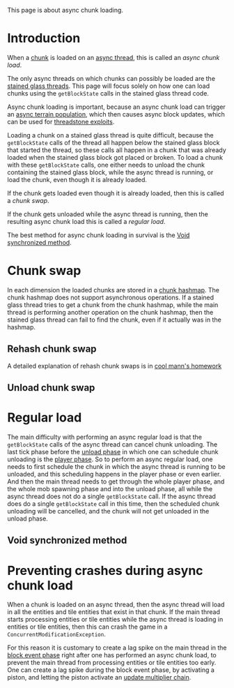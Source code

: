 This page is about async chunk loading.

# Introduction

When a [chunk](chunk.md) is loaded on an [async thread](../threads.md), this is called an *async chunk load*.

The only async threads on which chunks can possibly be loaded are the [stained glass threads](../threads.md#stained-glass-threads).
This page will focus solely on how one can load chunks using the `getBlockState` calls in the stained glass thread code.

Async chunk loading is important, because an async chunk load can trigger an [async terrain population](population.md#glass-threads-causing-async-updates), which then causes async block updates,
which can be used for [threadstone exploits](../async-line.md#applications).

Loading a chunk on a stained glass thread is quite difficult, because the `getBlockState` calls of the thread all happen below the stained glass block that started the thread,
so these calls all happen in a chunk that was already loaded when the stained glass block got placed or broken.
To load a chunk with these `getBlockState` calls, one either needs to unload the chunk containing the stained glass block, while the async thread is running,
or load the chunk, even though it is already loaded.

If the chunk gets loaded even though it is already loaded, then this is called a *chunk swap*.

If the chunk gets unloaded while the async thread is running, then the resulting async chunk load this is called a *regular load*.

The best method for async chunk loading in survival is the [Void synchronized method](#void-synchronized-method).

# Chunk swap

In each dimension the loaded chunks are stored in a [chunk hashmap](chunk-hashmap.md).
The chunk hashmap does not support asynchronous operations. If a stained glass thread tries to get a chunk from the chunk hashmap, while the main thread is performing another operation on the chunk hashmap,
then the stained glass thread can fail to find the chunk, even if it actually was in the hashmap.

## Rehash chunk swap
A detailed explanation of rehash chunk swaps is in [cool mann's homework](https://docs.google.com/document/d/1rTKfmVLAtmvBMWW1QSgnetSG8Fuit5CaUvV77T9SgXk/edit)


## Unload chunk swap

# Regular load

The main difficulty with performing an async regular load is that the `getBlockState` calls of the async thread can cancel chunk unloading.
The last tick phase before the [unload phase](../tick-phases.md#chunk-unloading) in which one can schedule chunk unloading is the [player phase](../tick-phases.md#player-phase).
So to perform an async regular load, one needs to first schedule the chunk in which the async thread is running to be unloaded, and this scheduling happens in the player phase or even earlier. And then the main thread needs to get through the whole player phase, and the whole mob spawning phase and into the unload phase, all while the async thread does not do a single `getBlockState` call.
If the async thread does do a single `getBlockState` call in this time, then the scheduled chunk unloading will be cancelled, and the chunk will not get unloaded in the unload phase.

## Void synchronized method

# Preventing crashes during async chunk load

When a chunk is loaded on an async thread, then the async thread will load in all the entities and tile entities that exist in that chunk.
If the main thread starts processing entities or tile entities while the async thread is loading in entities or tile entities, then this can crash the game in a `ConcurrentModificationException`.

For this reason it is customary to create a lag spike on the main thread in the [block event phase](../tick-phases.md#block-event-phase) right after one has performed an async chunk load, to prevent the main thread from processing entities or tile entities too early.
One can create a lag spike during the block event phase, by activating a piston, and letting the piston activate an [update multiplier chain](../update-multiplier.md#lag-spikes).

